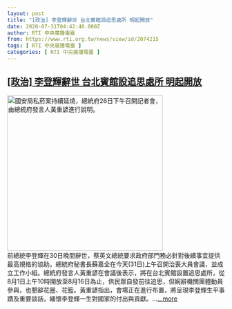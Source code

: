 ```yaml
---
layout: post
title: "[政治] 李登輝辭世 台北賓館設追思處所 明起開放"
date: 2020-07-31T04:42:40.000Z
author: RTI 中央廣播電臺
from: https://www.rti.org.tw/news/view/id/2074215
tags: [ RTI 中央廣播電臺 ]
categories: [ RTI 中央廣播電臺 ]
---
```

<!--1596170560000-->
[[政治] 李登輝辭世 台北賓館設追思處所 明起開放](https://www.rti.org.tw/news/view/id/2074215)
------

<div>
<img src="https://static.rti.org.tw/assets/thumbnails/2019/07/26/20190726000052M.jpg" width="360" alt="國安局私菸案持續延燒，總統府26日下午召開記者會，由總統府發言人黃重諺進行說明。" title="國安局私菸案持續延燒，總統府26日下午召開記者會，由總統府發言人黃重諺進行說明。"><br>前總統李登輝在30日晚間辭世，蔡英文總統要求政府部門務必針對後續事宜提供最高規格的協助。總統府秘書長蘇嘉全在今天(31日)上午召開治喪大員會議，並成立工作小組。總統府發言人黃重諺在會議後表示，將在台北賓館設置追思處所，從8月1日上午10時開放至8月16日為止，供民眾自發前往追思，但婉辭機關團體動員參與，也懇辭花圈、花籃。黃重諺指出，會場正在進行布置，將呈現李登輝生平事蹟及重要談話，緬懷李登輝一生對國家的付出與貢獻。...<a target="_blank" href="https://www.rti.org.tw/news/view/id/2074215">...more</a>
</div>
